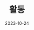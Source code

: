 ---
title: '활동'
date: 2023-10-24
type: landing

design:
  spacing: '5rem'

# Note: `username` refers to the user's folder name in `content/authors/`

# Page sections
sections:
  - block: resume-experience
    content:
      username: admin
    design:
      # Hugo date format
      date_format: 'January 2006'
      # Education or Experience section first?
      is_education_first: false
  - block: resume-skills
    content:
      title: 기술 및 취미
      username: admin
    design:
      show_skill_percentage: false
  - block: resume-awards
    content:
      title: 수상
      username: admin
  - block: resume-languages
    content:
      title: 언어
      username: admin
---